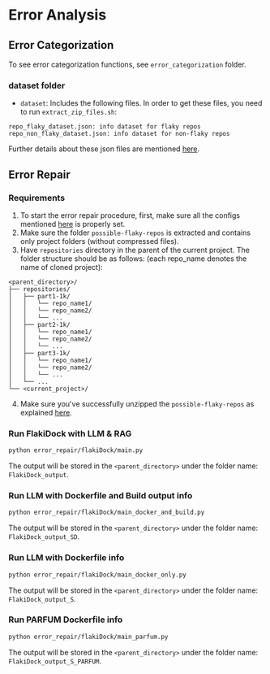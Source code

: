 # Error Analysis

## Error Categorization

To see error categorization functions, see `error_categorization` folder.

### dataset folder

-   `dataset`: Includes the following files. In order to get these files, you need to run `extract_zip_files.sh`:

```
repo_flaky_dataset.json: info dataset for flaky repos
repo_non_flaky_dataset.json: info dataset for non-flaky repos
```

Further details about these json files are mentioned [here](error_categorization/dataset_generation/README.md).

## Error Repair

### Requirements

1. To start the error repair procedure, first, make sure all the configs mentioned [here](../README.md) is properly set.
2. Make sure the folder `possible-flaky-repos` is extracted and contains only project folders (without compressed files).
3. Have `repositories` directory in the parent of the current project. The folder structure should be as follows: (each repo_name denotes the name of cloned project):

```log
<parent_directory>/
├── repositories/
│   ├── part1-1k/
│   │   └── repo_name1/
│   │   └── repo_name2/
│   │   └── ...
│   ├── part2-1k/
│   │   └── repo_name1/
│   │   └── repo_name2/
│   │   └── ...
│   ├── part3-1k/
│   │   └── repo_name1/
│   │   └── repo_name2/
│   │   └── ...
│   └── ...
└── <current_project>/
```
4. Make sure you've successfully unzipped the `possible-flaky-repos` as explained [here](../dataset/flake4dock/README.md).

### Run FlakiDock with LLM & RAG

```bash
python error_repair/flakiDock/main.py
```

The output will be stored in the `<parent_directory>` under the folder name: `FlakiDock_output`.

### Run LLM with Dockerfile and Build output info

```bash
python error_repair/flakiDock/main_docker_and_build.py
```

The output will be stored in the `<parent_directory>` under the folder name: `FlakiDock_output_SD`.

### Run LLM with Dockerfile info

```bash
python error_repair/flakiDock/main_docker_only.py
```

The output will be stored in the `<parent_directory>` under the folder name: `FlakiDock_output_S`.

### Run PARFUM Dockerfile info

```bash
python error_repair/flakiDock/main_parfum.py
```

The output will be stored in the `<parent_directory>` under the folder name: `FlakiDock_output_S_PARFUM`.
